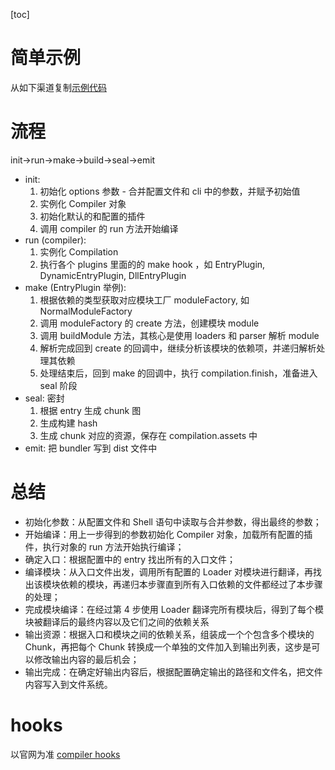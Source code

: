[toc]

# 简单示例

从如下渠道复制[示例代码](https://github.com/tangxiaojun1996/mywebpack)

# 流程

init->run->make->build->seal->emit

- init:
  1. 初始化 options 参数 - 合并配置文件和 cli 中的参数，并赋予初始值
  2. 实例化 Compiler 对象
  3. 初始化默认的和配置的插件
  4. 调用 compiler 的 run 方法开始编译
- run (compiler):
  1. 实例化 Compilation
  2. 执行各个 plugins 里面的的 make hook ，如 EntryPlugin, DynamicEntryPlugin, DllEntryPlugin
- make (EntryPlugin 举例):
  1. 根据依赖的类型获取对应模块工厂 moduleFactory, 如 NormalModuleFactory
  2. 调用 moduleFactory 的 create 方法，创建模块 module
  3. 调用 buildModule 方法，其核心是使用 loaders 和 parser 解析 module
  4. 解析完成回到 create 的回调中，继续分析该模块的依赖项，并递归解析处理其依赖
  5. 处理结束后，回到 make 的回调中，执行 compilation.finish，准备进入 seal 阶段
- seal: 密封
  1. 根据 entry 生成 chunk 图
  2. 生成构建 hash
  3. 生成 chunk 对应的资源，保存在 compilation.assets 中
- emit: 把 bundler 写到 dist 文件中

# 总结

- 初始化参数：从配置文件和 Shell 语句中读取与合并参数，得出最终的参数；
- 开始编译：用上一步得到的参数初始化 Compiler 对象，加载所有配置的插件，执行对象的 run 方法开始执行编译；
- 确定入口：根据配置中的 entry 找出所有的入口文件；
- 编译模块：从入口文件出发，调用所有配置的 Loader 对模块进行翻译，再找出该模块依赖的模块，再递归本步骤直到所有入口依赖的文件都经过了本步骤的处理；
- 完成模块编译：在经过第 4 步使用 Loader 翻译完所有模块后，得到了每个模块被翻译后的最终内容以及它们之间的依赖关系
- 输出资源：根据入口和模块之间的依赖关系，组装成一个个包含多个模块的 Chunk，再把每个 Chunk 转换成一个单独的文件加入到输出列表，这步是可以修改输出内容的最后机会；
- 输出完成：在确定好输出内容后，根据配置确定输出的路径和文件名，把文件内容写入到文件系统。

# hooks

以官网为准
[compiler hooks](https://webpack.js.org/api/compiler-hooks/)
